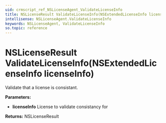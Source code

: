 ```yaml
---
uid: crmscript_ref_NSLicenseAgent_ValidateLicenseInfo
title: NSLicenseResult ValidateLicenseInfo(NSExtendedLicenseInfo licenseInfo)
intellisense: NSLicenseAgent.ValidateLicenseInfo
keywords: NSLicenseAgent, ValidateLicenseInfo
so.topic: reference
---
```


# NSLicenseResult ValidateLicenseInfo(NSExtendedLicenseInfo licenseInfo)

Validate that a license is consistant.

**Parameters:**
 - **licenseInfo** License to validate consistancy for

**Returns:** NSLicenseResult
